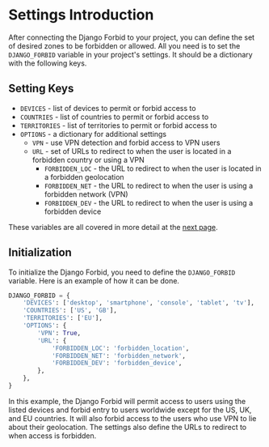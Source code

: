 # Settings Introduction

After connecting the Django Forbid to your project, you can define the set of desired zones to be forbidden or allowed.
All you need is to set the `DJANGO_FORBID` variable in your project's settings. It should be a dictionary with the
following keys.

## Setting Keys

- `DEVICES` - list of devices to permit or forbid access to
- `COUNTRIES` - list of countries to permit or forbid access to
- `TERRITORIES` - list of territories to permit or forbid access to
- `OPTIONS` - a dictionary for additional settings
    - `VPN` - use VPN detection and forbid access to VPN users
    - `URL` - set of URLs to redirect to when the user is located in a forbidden country or using a VPN
        - `FORBIDDEN_LOC` - the URL to redirect to when the user is located in a forbidden geolocation
        - `FORBIDDEN_NET` - the URL to redirect to when the user is using a forbidden network (VPN)
        - `FORBIDDEN_DEV` - the URL to redirect to when the user is using a forbidden device

These variables are all covered in more detail at the [next page](./variables.md).

## Initialization

To initialize the Django Forbid, you need to define the `DJANGO_FORBID` variable. Here is an example of how it can be
done.

```python
DJANGO_FORBID = {
    'DEVICES': ['desktop', 'smartphone', 'console', 'tablet', 'tv'],
    'COUNTRIES': ['US', 'GB'],
    'TERRITORIES': ['EU'],
    'OPTIONS': {
        'VPN': True,
        'URL': {
            'FORBIDDEN_LOC': 'forbidden_location',
            'FORBIDDEN_NET': 'forbidden_network',
            'FORBIDDEN_DEV': 'forbidden_device',
        },
    },
}
```

In this example, the Django Forbid will permit access to users using the listed devices and forbid entry to users
worldwide except for the US, UK, and EU countries. It will also forbid access to the users who use VPN to lie about
their geolocation. The settings also define the URLs to redirect to when access is forbidden.
